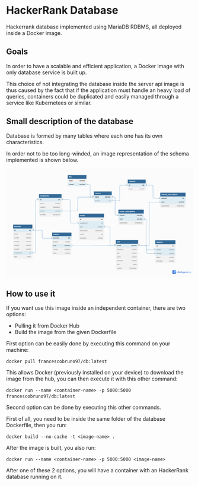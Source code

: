 
# HackerRank Database
Hackerrank database implemented using MariaDB RDBMS, all deployed inside a Docker image.

## Goals
In order to have a scalable and efficient application, a Docker image with only database service is built up.

This choice of not integrating the database inside the server api image is thus caused by the fact that if the application must handle an heavy load of queries, containers could be duplicated and easily managed through a service like Kubernetees or similar.


## Small description of the database
Database is formed by many tables where each one has its own characteristics.

In order not to be too long-winded, an image representation of the schema implemented is shown below.

![Alt Image text](/Task%203/backend/db/img/db.png?raw=true "Optional Title")

## How to use it

If you want use this image inside an independent container, there are two options:
- Pulling it from Docker Hub
- Build the image from the given Dockerfile

First option can be easily done by executing this command on your machine:
```
docker pull francescobruno97/db:latest
```
This allows Docker (previously installed on your device) to download the image from the hub, you can then execute it with this other command:
```
docker run --name <container-name> -p 5000:5000 francescobruno97/db:latest
```

Second option can be done by executing this other commands.

First of all, you need to be inside the same folder of the database Dockerfile, then you run:
```
docker build --no-cache -t <image-name> .
```
After the image is built, you also run:
```
docker run --name <container-name> -p 5000:5000 <image-name>
```
After one of these 2 options, you will have a container with an HackerRank database running on it.


